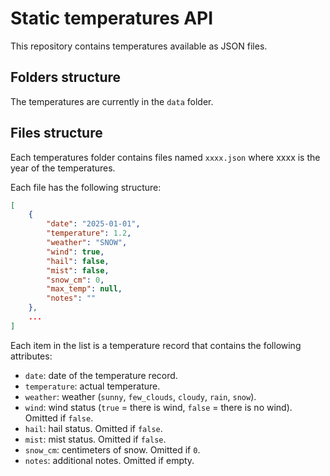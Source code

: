 # Static temperatures API

This repository contains temperatures available as JSON files.

## Folders structure

The temperatures are currently in the `data` folder.

## Files structure

Each temperatures folder contains files named `xxxx.json` where xxxx is the year of the temperatures.

Each file has the following structure:
```json
[
    {
        "date": "2025-01-01",
        "temperature": 1.2,
        "weather": "SNOW",
        "wind": true,
        "hail": false,
        "mist": false,
        "snow_cm": 0,
        "max_temp": null,
        "notes": ""
    },
    ...
]
```

Each item in the list is a temperature record that contains the following attributes:
- `date`: date of the temperature record.
- `temperature`: actual temperature.
- `weather`: weather (`sunny`, `few_clouds`, `cloudy`, `rain`, `snow`).
- `wind`: wind status (`true` = there is wind, `false` = there is no wind). Omitted if `false`.
- `hail`: hail status. Omitted if `false`.
- `mist`: mist status. Omitted if `false`.
- `snow_cm`: centimeters of snow. Omitted if `0`.
- `notes`: additional notes. Omitted if empty.
